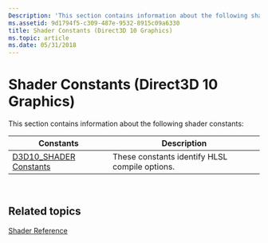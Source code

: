 ```yaml
---
Description: 'This section contains information about the following shader constants:'
ms.assetid: 9d1794f5-c309-487e-9532-8915c09a6330
title: Shader Constants (Direct3D 10 Graphics)
ms.topic: article
ms.date: 05/31/2018
---
```


# Shader Constants (Direct3D 10 Graphics)

This section contains information about the following shader constants:



| Constants                                   | Description                                    |
|---------------------------------------------|------------------------------------------------|
| [D3D10\_SHADER Constants](d3d10-shader.md) | These constants identify HLSL compile options. |



 

## Related topics

<dl> <dt>

[Shader Reference](d3d10-graphics-reference-d3d10-shader.md)
</dt> </dl>

 

 



